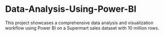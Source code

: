 # Data-Analysis-Using-Power-BI
This project showcases a comprehensive data analysis and visualization workflow using Power BI on a Supermart sales dataset with 10 million rows.
